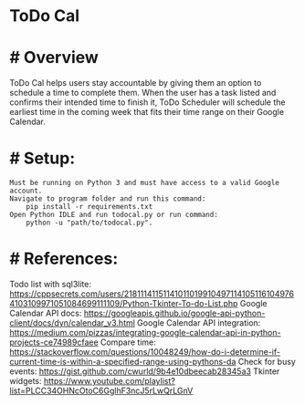 # ToDo Cal

# # Overview
ToDo Cal helps users stay accountable by giving them an option to schedule a time to complete
them. When the user has a task listed and confirms their intended time to finish it, ToDo Scheduler 
will schedule the earliest time in the coming week that fits their time range on their Google Calendar.

# # Setup:
    Must be running on Python 3 and must have access to a valid Google account.
    Navigate to program folder and run this command:
        pip install -r requirements.txt
    Open Python IDLE and run todocal.py or run command:
        python -u "path/to/todocal.py".

# # References:
Todo list with sql3lite: https://cppsecrets.com/users/218111411511410110199104971141051161049764103109971051084699111109/Python-Tkinter-To-do-List.php
Google Calendar API docs: https://googleapis.github.io/google-api-python-client/docs/dyn/calendar_v3.html
Google Calendar API integration: https://medium.com/pizzas/integrating-google-calendar-api-in-python-projects-ce74989cfaee
Compare time: https://stackoverflow.com/questions/10048249/how-do-i-determine-if-current-time-is-within-a-specified-range-using-pythons-da
Check for busy events: https://gist.github.com/cwurld/9b4e10dbeecab28345a3
Tkinter widgets: https://www.youtube.com/playlist?list=PLCC34OHNcOtoC6GglhF3ncJ5rLwQrLGnV
